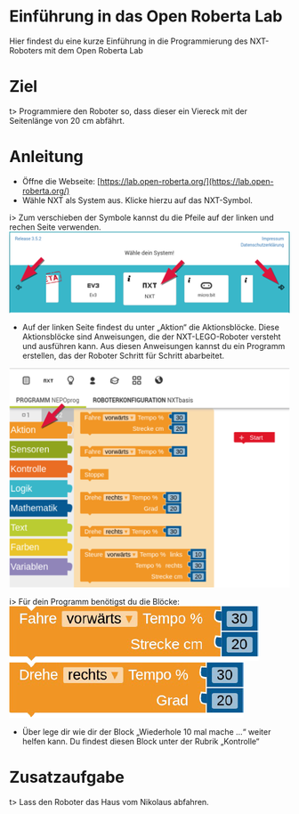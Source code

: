 # Einführung in das Open Roberta Lab
Hier findest du eine kurze Einführung in die Programmierung des NXT-Roboters mit dem Open Roberta Lab

# Ziel
t> Programmiere den Roboter so, dass dieser ein Viereck mit der Seitenlänge von 20 cm abfährt.

# Anleitung
* Öffne die Webseite: [https://lab.open-roberta.org/](https://lab.open-roberta.org/)
* Wähle NXT als System aus. Klicke hierzu auf das NXT-Symbol.

i> Zum verschieben der Symbole kannst du die Pfeile auf der linken und rechen Seite verwenden.
![System-Auswahl-Fenster mit dem Text "Wähle dein System" - Zur auswahl stehen EV3, NXT oder micro:bit ... - mit Pfeilen auf der linken und rechten Seite des Bildes.](img/waehle_dein_system.png)

* Auf der linken Seite findest du unter „Aktion“ die Aktionsblöcke.
Diese Aktionsblöcke sind Anweisungen, die der NXT-LEGO-Roboter versteht
und ausführen kann. Aus diesen Anweisungen kannst du ein Programm
erstellen, das der Roboter Schritt für Schritt abarbeitet.

![Aktionsbereich auf der linken Seite des Open Roberta Labs mit den Aktions-Blöcken.](img/aktion.png)

i> Für dein Programm benötigst du die Blöcke: 
![Programm-Block "Fahre vorwärts Tempo % ___ Strecke cm ___"](img/Block_fahre_vorwaerts_tempo_in_prozent_strecke_in_cm.png)
![Programm-Block "Drehe rechts Tempo % ___ Grad ___"](img/Block_drehe_rechts_tempo_in_prozent_winkel_in_grad.png)

* Über lege dir wie dir der Block „Wiederhole 10 mal mache …“ weiter helfen
kann. Du findest diesen Block unter der Rubrik „Kontrolle“

# Zusatzaufgabe
t> Lass den Roboter das Haus vom Nikolaus abfahren.
